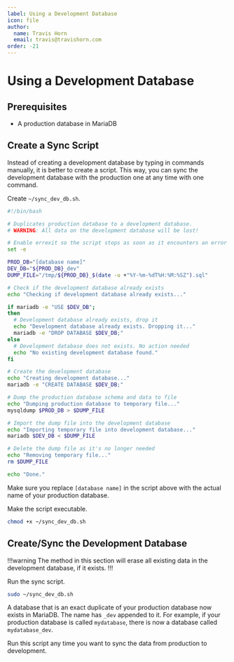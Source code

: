 ```yaml
---
label: Using a Development Database
icon: file
author:
  name: Travis Horn
  email: travis@travishorn.com
order: -21
---
```


# Using a Development Database

## Prerequisites

- A production database in MariaDB

## Create a Sync Script

Instead of creating a development database by typing in commands manually, it is
better to create a script. This way, you can sync the development database with
the production one at any time with one command.

Create `~/sync_dev_db.sh`.

```sh
#!/bin/bash

# Duplicates production database to a development database.
# WARNING: All data on the development database will be lost!

# Enable errexit so the script stops as soon as it encounters an error
set -e

PROD_DB="[database name]"
DEV_DB="${PROD_DB}_dev"
DUMP_FILE="/tmp/${PROD_DB}_$(date -u +"%Y-%m-%dT%H:%M:%SZ").sql"

# Check if the development database already exists
echo "Checking if development database already exists..."

if mariadb -e "USE $DEV_DB";
then
  # Development database already exists, drop it
  echo "Development database already exists. Dropping it..."
  mariadb -e "DROP DATABASE $DEV_DB;"
else
  # Development database does not exists. No action needed
  echo "No existing development database found."
fi

# Create the development database
echo "Creating development database..."
mariadb -e "CREATE DATABASE $DEV_DB;"

# Dump the production database schema and data to file
echo "Dumping production database to temporary file..."
mysqldump $PROD_DB > $DUMP_FILE

# Import the dump file into the development database
echo "Importing temporary file into development database..."
mariadb $DEV_DB < $DUMP_FILE

# Delete the dump file as it's no longer needed
echo "Removing temporary file..."
rm $DUMP_FILE

echo "Done."
```

Make sure you replace `[database name]` in the script above with the actual name
of your production database.

Make the script executable.

```sh
chmod +x ~/sync_dev_db.sh
```

## Create/Sync the Development Database

!!!warning
The method in this section will erase all existing data in the development
database, if it exists.
!!!

Run the sync script.

```sh
sudo ~/sync_dev_db.sh
```

A database that is an exact duplicate of your production database now exists in
MariaDB. The name has `_dev` appended to it. For example, if your production
database is called `mydatabase`, there is now a database called
`mydatabase_dev`.

Run this script any time you want to sync the data from production to
development.
